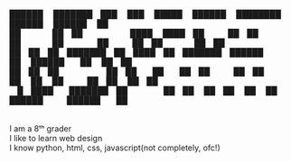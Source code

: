  ██████  ███████ ███    ███  █████  ██████  ████████     ██████   ██████  ██ <br />
██    ██ ██      ████  ████ ██   ██ ██   ██    ██        ██   ██ ██    ██ ██ <br />
██ ██ ██ ███████ ██ ████ ██ ███████ ██████     ██        ██████  ██    ██ ██ <br />
██ ██ ██      ██ ██  ██  ██ ██   ██ ██   ██    ██        ██   ██ ██    ██ ██ <br />
 █ ████  ███████ ██      ██ ██   ██ ██   ██    ██        ██████   ██████  ██ <br />
                                                                             <br />
I am a 8ᵗʰ grader<br />
I like to learn web design<br />
I know python, html, css, javascript(not completely, ofc!)<br />
